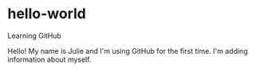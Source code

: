 # hello-world
Learning GitHub

Hello! My name is Julie and I'm using GitHub for the first time. 
I'm adding information about myself. 
